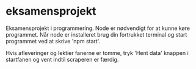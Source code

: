 # eksamensprojekt
Eksamensprojekt i programmering.
Node er nødvendigt for at kunne køre programmet.
Når node er installeret brug din fortrukket terminal og start programmet ved at skrive 'npm start'.

Hvis afleveringer og lektier fanerne er tomme, tryk 'Hent data' knappen i startfanen og vent indtil scraperen er færdig.
